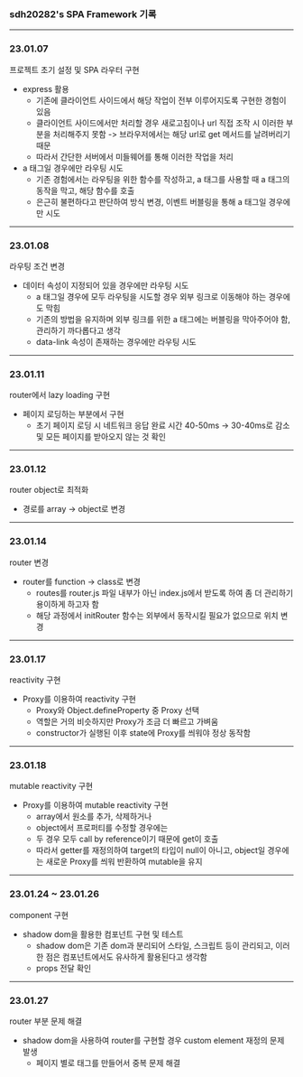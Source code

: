 ### sdh20282's SPA Framework 기록

---
### 23.01.07
프로젝트 초기 설정 및 SPA 라우터 구현
- express 활용
  - 기존에 클라이언트 사이드에서 해당 작업이 전부 이루어지도록 구현한 경험이 있음
  - 클라이언트 사이드에서만 처리할 경우 새로고침이나 url 직접 조작 시 이러한 부분을 처리해주지 못함 -> 브라우저에서는 해당 url로 get 메서드를 날려버리기 때문
  - 따라서 간단한 서버에서 미들웨어를 통해 이러한 작업을 처리
- a 태그일 경우에만 라우팅 시도
  - 기존 경험에서는 라우팅을 위한 함수를 작성하고, a 태그를 사용할 때 a 태그의 동작을 막고, 해당 함수를 호출
  - 은근히 불편하다고 판단하여 방식 변경, 이벤트 버블링을 통해 a 태그일 경우에만 시도

---
### 23.01.08
라우팅 조건 변경
- 데이터 속성이 지정되어 있을 경우에만 라우팅 시도
  - a 태그일 경우에 모두 라우팅을 시도할 경우 외부 링크로 이동해야 하는 경우에도 막힘
  - 기존의 방법을 유지하며 외부 링크를 위한 a 태그에는 버블링을 막아주어야 함, 관리하기 까다롭다고 생각
  - data-link 속성이 존재하는 경우에만 라우팅 시도

---
### 23.01.11
router에서 lazy loading 구현
- 페이지 로딩하는 부분에서 구현
  - 초기 페이지 로딩 시 네트워크 응답 완료 시간 40-50ms -> 30-40ms로 감소 및 모든 페이지를 받아오지 않는 것 확인

---
### 23.01.12
router object로 최적화
- 경로를 array -> object로 변경

---
### 23.01.14
router 변경
- router를 function -> class로 변경
  - routes를 router.js 파일 내부가 아닌 index.js에서 받도록 하여 좀 더 관리하기 용이하게 하고자 함
  - 해당 과정에서 initRouter 함수는 외부에서 동작시킬 필요가 없으므로 위치 변경

---
### 23.01.17
reactivity 구현
- Proxy를 이용하여 reactivity 구현
  - Proxy와 Object.defineProperty 중 Proxy 선택
  - 역할은 거의 비슷하지만 Proxy가 조금 더 빠르고 가벼움
  - constructor가 실행된 이후 state에 Proxy를 씌워야 정상 동작함

---
### 23.01.18
mutable reactivity 구현
- Proxy를 이용하여 mutable reactivity 구현
  - array에서 원소를 추가, 삭제하거나
  - object에서 프로퍼티를 수정할 경우에는
  - 두 경우 모두 call by reference이기 때문에 get이 호출
  - 따라서 getter를 재정의하여 target의 타입이 null이 아니고, object일 경우에는 새로운 Proxy를 씌워 반환하여 mutable을 유지

---
### 23.01.24 ~ 23.01.26
component 구현
- shadow dom을 활용한 컴포넌트 구현 및 테스트
  - shadow dom은 기존 dom과 분리되어 스타일, 스크립트 등이 관리되고, 이러한 점은 컴포넌트에서도 유사하게 활용된다고 생각함
  - props 전달 확인
    
---
### 23.01.27
router 부분 문제 해결
- shadow dom을 사용하여 router를 구현할 경우 custom element 재정의 문제 발생
  - 페이지 별로 태그를 만들어서 중복 문제 해결